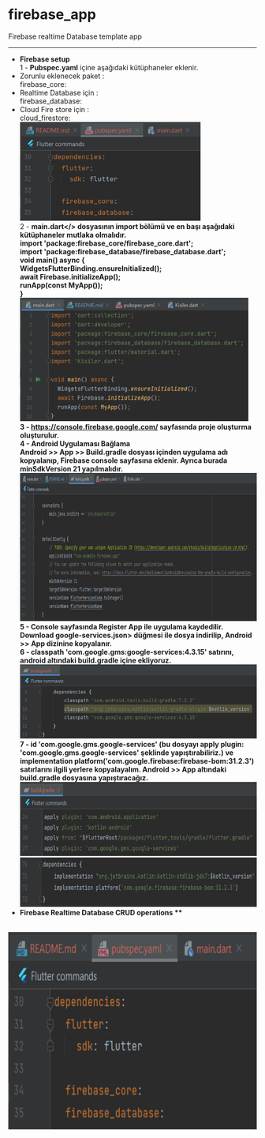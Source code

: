 # firebase_app

Firebase realtime Database template app
<HR>

* <B>Firebase setup</B><BR>
1 - <B>Pubspec.yaml</B> içine aşağıdaki kütüphaneler eklenir. <BR>
* Zorunlu eklenecek paket : <BR>
  firebase_core: <BR>
* Realtime Database için : <BR>
  firebase_database: <BR>
* Cloud Fire store için : <BR>
  cloud_firestore: <BR>
  <img src="https://github.com/VedatBiner/flutter-codes/blob/master/widgets_templates/w040_firebase_realtime_database/screen_shots/img-01.png" height="200em"/> <BR>
2 - <B>main.dart</> dosyasının import bölümü ve en başı aşağıdaki kütüphaneler mutlaka olmalıdır.<BR>
  import 'package:firebase_core/firebase_core.dart'; <BR>
  import 'package:firebase_database/firebase_database.dart'; <BR>
  void main() async { <BR>
    WidgetsFlutterBinding.ensureInitialized(); <BR>
    await Firebase.initializeApp(); <BR>
    runApp(const MyApp()); <BR>
  } <BR>
  <img src="https://github.com/VedatBiner/flutter-codes/blob/master/widgets_templates/w040_firebase_realtime_database/screen_shots/img-02.png" height="250em"/> <BR>
3 - https://console.firebase.google.com/ sayfasında proje oluşturma oluşturulur. <BR>
4 - Android Uygulaması Bağlama<BR>
<B>Android</B> >> <B>App</B> >> <B>Build.gradle</B> dosyası içinden uygulama adı kopyalanıp, Firebase console sayfasına eklenir. Ayrıca burada <b>minSdkVersion 21 </b> yapılmalıdır. <BR>
  <img src="https://github.com/VedatBiner/flutter-codes/blob/master/widgets_templates/w040_firebase_realtime_database/screen_shots/img-03.png" height="300em"/> <BR>
5 - <B>Console</B> sayfasında <B>Register App</B> ile uygulama kaydedilir. Download <B>google-services.json></B> düğmesi ile dosya indirilip, <B>Android</B> >> <B>App</B> dizinine 
kopyalanır. <BR>
6 - <B>classpath 'com.google.gms:google-services:4.3.15' </B>satırını, android altındaki build.gradle içine ekliyoruz.<BR>
  <img src="https://github.com/VedatBiner/flutter-codes/blob/master/widgets_templates/w040_firebase_realtime_database/screen_shots/img-04.png" height="150em"/> <BR>
7 - <B>id 'com.google.gms.google-services'</B> (bu dosyayı apply plugin: 'com.google.gms.google-services' şeklinde yapıştırabiliriz.) ve <B>implementation platform('com.google.firebase:firebase-bom:31.2.3') </B> 
satırlarını ilgili yerlere kopyalayalım. <B>Android</B> >> <B>App</B> altındaki <B>build.gradle</B> dosyasına yapıştıracağız. <BR>
  <img src="https://github.com/VedatBiner/flutter-codes/blob/master/widgets_templates/w040_firebase_realtime_database/screen_shots/img-05.png" height="150em"/> <BR>
  <img src="https://github.com/VedatBiner/flutter-codes/blob/master/widgets_templates/w040_firebase_realtime_database/screen_shots/img-06.png" height="100em"/> <BR>
* Firebase Realtime Database CRUD operations
** 
<BR>
  <img src="https://github.com/VedatBiner/flutter-codes/blob/master/widgets_templates/w040_firebase_realtime_database/screen_shots/img-01.png" height="400em"/>

  




